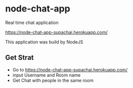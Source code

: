 # node-chat-app
Real time chat application

https://node-chat-app-supachai.herokuapp.com/

This application was build by NodeJS

## Get Strat
* Go to https://node-chat-app-supachai.herokuapp.com/
* input Username and Room name
* Get Chat with people in the same room

